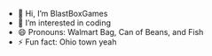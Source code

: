 - 👋 Hi, I’m BlastBoxGames
- 👀 I’m interested in coding
- 😄 Pronouns: Walmart Bag, Can of Beans, and Fish
- ⚡ Fun fact: Ohio town yeah

<!---
JustACorgi/JustACorgi is a ✨ special ✨ repository because its `README.md` (this file) appears on your GitHub profile.
You can click the Preview link to take a look at your changes.
--->
